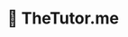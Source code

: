 ---
title: "📗 TheTutor.me"
snippet: "TheTutor.me is an EdTech platform that connects students with tutors. The platform comprises of 4 web apps and a website."
isDraft: false
image: {
    src: "./images/thetutor/cover.png",
    alt: "Screenshots of TheTutor's Dashboard",
}
category: "SaaS"
isFeatured: true
tags: [React, Redux, TypeScript, Bootstrap]
liveUrl: "https://thetutor.me/"
repoUrl: ""
releaseDate: "2023-06-15 20:00"
---